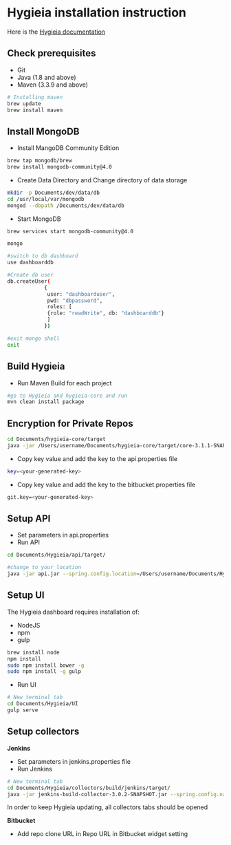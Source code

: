
# Hygieia installation instruction

Here is the [Hygieia documentation](https://hygieia.github.io/Hygieia/setup.html)

## Check prerequisites
- Git
- Java (1.8 and above)
- Maven (3.3.9 and above)

```bash
# Installing maven
brew update
brew install maven
```


## Install MongoDB


- Install MangoDB Community Edition
```bash
brew tap mongodb/brew
brew install mongodb-community@4.0
```

- Create Data Directory and Change directory of data storage 
```bash
mkdir -p Documents/dev/data/db
cd /usr/local/var/mongodb
mongod --dbpath /Documents/dev/data/db
```

- Start MongoDB
```bash
brew services start mongodb-community@4.0

mongo

#switch to db dashboard
use dashboarddb

#Create db user
db.createUser(
			{
			 user: "dashboarduser",
			 pwd: "dbpassword",
			 roles: [
			 {role: "readWrite", db: "dashboarddb"}
			 ]
			})

#exit mongo shell
exit
```

## Build Hygieia

- Run Maven Build for each project
```bash
#go to Hygieia and hygieia-core and run
mvn clean install package
```


## Encryption for Private Repos

```bash
cd Documents/hygieia-core/target
java -jar /Users/username/Documents/hygieia-core/target/core-3.1.1-SNAPSHOT.jar com.capitalone.dashboard.util.Encryption
```
- Copy key value and add the key to the api.properties file
```bash
key=<your-generated-key>
```
- Copy key value and add the key to the bitbucket.properties file
```bash
git.key=<your-generated-key>
```


## Setup API
-  Set parameters in api.properties
- Run API
```bash
cd Documents/Hygieia/api/target/

#change to your location
java -jar api.jar --spring.config.location=/Users/username/Documents/Hygieia/api/src/main/resources/api.properties -Djasypt.encryptor.password=hygieiasecret  
```


## Setup UI

The Hygieia dashboard requires installation of:
-   NodeJS
-   npm
-   gulp


```bash
brew install node
npm install
sudo npm install bower -g
sudo npm install -g gulp
```

- Run UI

```bash
# New terminal tab
cd Documents/Hygieia/UI
gulp serve
```

## Setup collectors

**Jenkins**
- Set parameters in jenkins.properties file 
- Run Jenkins
```bash
# New terminal tab
cd Documents/Hygieia/collectors/build/jenkins/target/
java -jar jenkins-build-collector-3.0.2-SNAPSHOT.jar --spring.config.name=jenkins --spring.config.location=/Users/username/Documents/Hygieia/collectors/build/jenkins/jenkins.properties
```
In order to keep Hygieia updating, all collectors tabs should be opened 


**Bitbucket** 
- Add repo clone URL in Repo URL in Bitbucket widget setting


